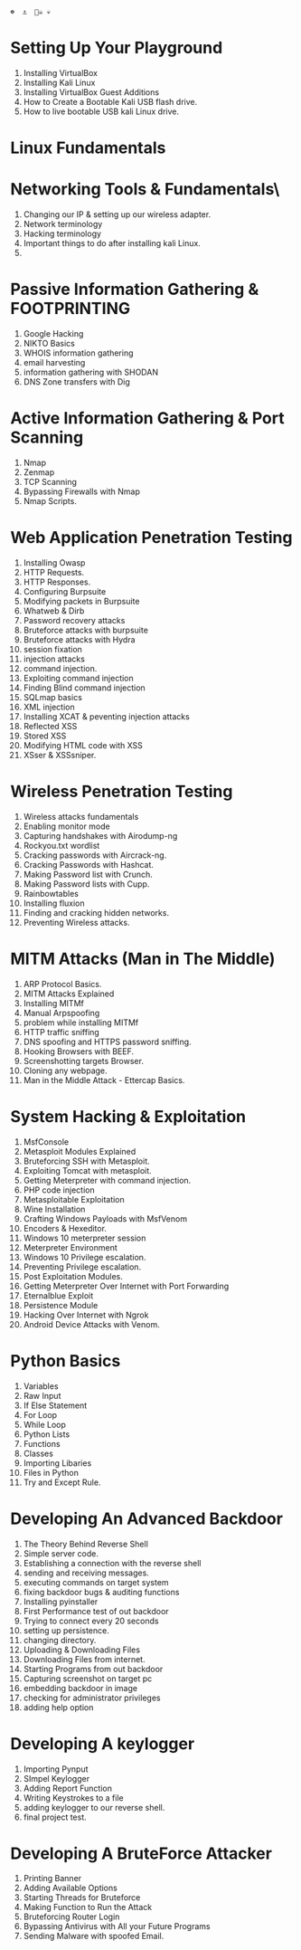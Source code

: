 	☸  ⚓️  🏴‍☠️ 💀
# Setting Up Your Playground
1. Installing VirtualBox
2. Installing Kali Linux
3. Installing VirtualBox Guest Additions
4. How to Create a Bootable Kali USB flash drive.
5. How to live bootable USB kali Linux drive.

# Linux Fundamentals

# Networking Tools & Fundamentals\

1. Changing our IP & setting up our wireless adapter.
2. Network terminology 
3. Hacking terminology
4. Important things to do after installing kali Linux.
5. 
# Passive Information Gathering & FOOTPRINTING

1. Google Hacking
2. NIKTO Basics
3. WHOIS information gathering
4. email harvesting
5. information gathering with SHODAN
6. DNS Zone transfers with Dig


# Active Information Gathering & Port Scanning


1. Nmap
2. Zenmap
3. TCP Scanning
4. Bypassing Firewalls with Nmap
5. Nmap Scripts.


# Web Application Penetration Testing

1. Installing Owasp
2. HTTP Requests.
3. HTTP Responses.
4. Configuring Burpsuite
5. Modifying packets in Burpsuite
6. Whatweb & Dirb
7. Password recovery attacks
8. Bruteforce attacks with  burpsuite
9. Bruteforce attacks with Hydra
10. session fixation
11. injection attacks
12. command injection.
13. Exploiting command injection
14. Finding Blind command injection
15. SQLmap basics
16. XML injection
17. Installing XCAT & peventing injection attacks
18. Reflected XSS
19. Stored XSS
20. Modifying HTML code with XSS
21. XSser & XSSsniper.


# Wireless Penetration Testing


1.  Wireless attacks fundamentals
2. Enabling monitor mode
3. Capturing handshakes with Airodump-ng
4. Rockyou.txt wordlist
5. Cracking passwords with Aircrack-ng.
6. Cracking Passwords with Hashcat.
7. Making Password list with Crunch.
8. Making Password lists with Cupp.
9. Rainbowtables 
10. Installing fluxion
11. Finding and cracking hidden networks.
12. Preventing Wireless attacks.

# MITM Attacks (Man in The Middle)

1. ARP Protocol Basics.
2. MITM Attacks Explained
3. Installing MITMf
4. Manual Arpspoofing
5. problem while installing MITMf
6. HTTP traffic sniffing
7. DNS spoofing and HTTPS password sniffing.
8. Hooking Browsers with BEEF.
9. Screenshotting targets Browser.
10. Cloning any webpage.
11. Man in the Middle Attack - Ettercap Basics.


# System Hacking & Exploitation

1. MsfConsole
2. Metasploit Modules Explained
3. Bruteforcing SSH with Metasploit.
4. Exploiting Tomcat with metasploit.
5. Getting Meterpreter with command injection.
6. PHP code injection
7. Metasploitable Exploitation
8. Wine Installation
9. Crafting Windows Payloads with MsfVenom
10. Encoders & Hexeditor.
11. Windows 10 meterpreter session
12. Meterpreter Environment
13. Windows 10 Privilege escalation.
14. Preventing Privilege escalation.
15. Post Exploitation Modules.
16. Getting Meterpreter Over Internet with Port Forwarding 
17. Eternalblue Exploit
18. Persistence Module
19. Hacking Over Internet with Ngrok
20. Android Device Attacks with Venom.


# Python Basics

1. Variables
2. Raw Input
3. If Else Statement
4. For Loop
5. While Loop
6. Python Lists
7. Functions
8. Classes
9. Importing Libaries
10. Files in Python
11. Try and Except Rule.

# Developing An Advanced Backdoor

1. The Theory Behind Reverse Shell
2. Simple server code.
3. Establishing a connection with the reverse shell
4. sending and receiving messages.
5. executing commands on target system
6. fixing backdoor bugs & auditing functions
7. Installing pyinstaller
8. First Performance test of out backdoor
9. Trying to connect every 20 seconds
10. setting up persistence.
11. changing directory.
12. Uploading & Downloading Files
13. Downloading Files from internet.
14. Starting Programs from out backdoor
15. Capturing screenshot on target pc
16. embedding backdoor in image 
17. checking for administrator privileges
18. adding help option

# Developing A keylogger 

1. Importing Pynput
2. SImpel Keylogger
3. Adding Report Function
4. Writing Keystrokes to a file
5. adding keylogger to our reverse shell.
6. final project test.


# Developing A BruteForce Attacker


1. Printing Banner
2. Adding Available Options
3. Starting Threads for Bruteforce
4. Making Function to Run the Attack
5. Bruteforcing Router Login
6. Bypassing Antivirus with All your Future Programs
7. Sending Malware with spoofed Email.
